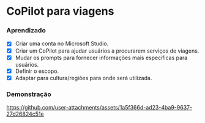 # CoPilot para viagens


### Aprendizado
- [x] Criar uma conta no Microsoft Studio.
- [x] Criar um CoPilot para ajudar usuários a procurarem serviços de viagens.
- [x] Mudar os prompts para fornecer informações mais especificas para usuários.
- [x] Definir o escopo.
- [x] Adaptar para cultura/regiões para onde será utilizada. 
 
### Demonstração



https://github.com/user-attachments/assets/1a5f366d-ad23-4ba9-9637-27d26824c51e


